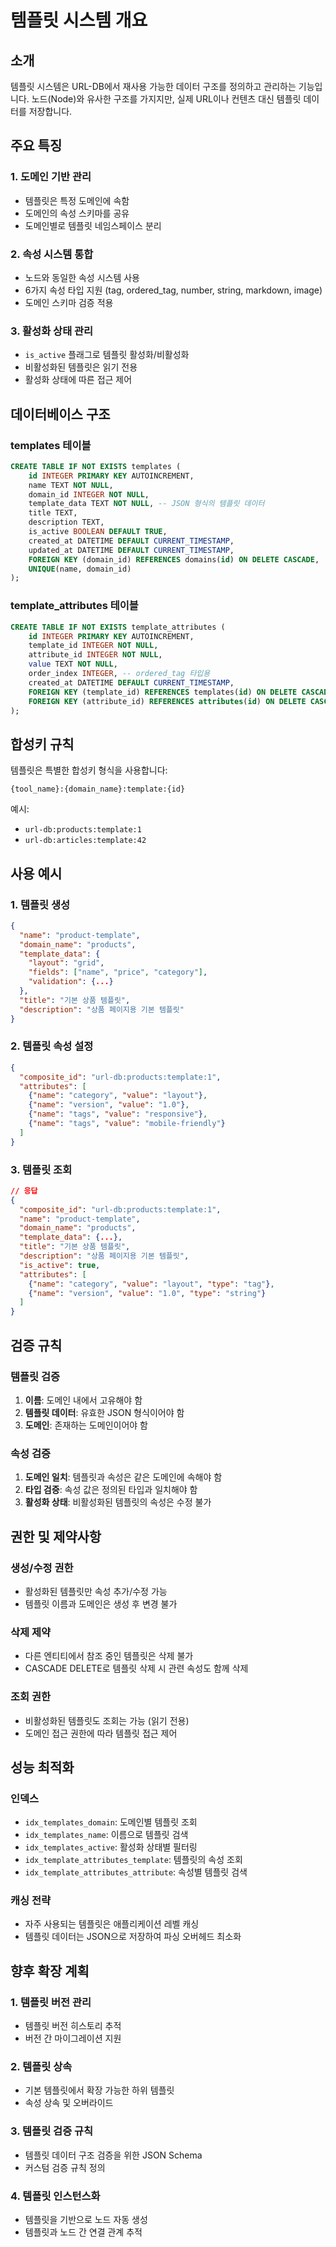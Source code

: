# 템플릿 시스템 개요

## 소개
템플릿 시스템은 URL-DB에서 재사용 가능한 데이터 구조를 정의하고 관리하는 기능입니다. 노드(Node)와 유사한 구조를 가지지만, 실제 URL이나 컨텐츠 대신 템플릿 데이터를 저장합니다.

## 주요 특징

### 1. 도메인 기반 관리
- 템플릿은 특정 도메인에 속함
- 도메인의 속성 스키마를 공유
- 도메인별로 템플릿 네임스페이스 분리

### 2. 속성 시스템 통합
- 노드와 동일한 속성 시스템 사용
- 6가지 속성 타입 지원 (tag, ordered_tag, number, string, markdown, image)
- 도메인 스키마 검증 적용

### 3. 활성화 상태 관리
- `is_active` 플래그로 템플릿 활성화/비활성화
- 비활성화된 템플릿은 읽기 전용
- 활성화 상태에 따른 접근 제어

## 데이터베이스 구조

### templates 테이블
```sql
CREATE TABLE IF NOT EXISTS templates (
    id INTEGER PRIMARY KEY AUTOINCREMENT,
    name TEXT NOT NULL,
    domain_id INTEGER NOT NULL,
    template_data TEXT NOT NULL, -- JSON 형식의 템플릿 데이터
    title TEXT,
    description TEXT,
    is_active BOOLEAN DEFAULT TRUE,
    created_at DATETIME DEFAULT CURRENT_TIMESTAMP,
    updated_at DATETIME DEFAULT CURRENT_TIMESTAMP,
    FOREIGN KEY (domain_id) REFERENCES domains(id) ON DELETE CASCADE,
    UNIQUE(name, domain_id)
);
```

### template_attributes 테이블
```sql
CREATE TABLE IF NOT EXISTS template_attributes (
    id INTEGER PRIMARY KEY AUTOINCREMENT,
    template_id INTEGER NOT NULL,
    attribute_id INTEGER NOT NULL,
    value TEXT NOT NULL,
    order_index INTEGER, -- ordered_tag 타입용
    created_at DATETIME DEFAULT CURRENT_TIMESTAMP,
    FOREIGN KEY (template_id) REFERENCES templates(id) ON DELETE CASCADE,
    FOREIGN KEY (attribute_id) REFERENCES attributes(id) ON DELETE CASCADE
);
```

## 합성키 규칙

템플릿은 특별한 합성키 형식을 사용합니다:
```
{tool_name}:{domain_name}:template:{id}
```

예시:
- `url-db:products:template:1`
- `url-db:articles:template:42`

## 사용 예시

### 1. 템플릿 생성
```json
{
  "name": "product-template",
  "domain_name": "products",
  "template_data": {
    "layout": "grid",
    "fields": ["name", "price", "category"],
    "validation": {...}
  },
  "title": "기본 상품 템플릿",
  "description": "상품 페이지용 기본 템플릿"
}
```

### 2. 템플릿 속성 설정
```json
{
  "composite_id": "url-db:products:template:1",
  "attributes": [
    {"name": "category", "value": "layout"},
    {"name": "version", "value": "1.0"},
    {"name": "tags", "value": "responsive"},
    {"name": "tags", "value": "mobile-friendly"}
  ]
}
```

### 3. 템플릿 조회
```json
// 응답
{
  "composite_id": "url-db:products:template:1",
  "name": "product-template",
  "domain_name": "products",
  "template_data": {...},
  "title": "기본 상품 템플릿",
  "description": "상품 페이지용 기본 템플릿",
  "is_active": true,
  "attributes": [
    {"name": "category", "value": "layout", "type": "tag"},
    {"name": "version", "value": "1.0", "type": "string"}
  ]
}
```

## 검증 규칙

### 템플릿 검증
1. **이름**: 도메인 내에서 고유해야 함
2. **템플릿 데이터**: 유효한 JSON 형식이어야 함
3. **도메인**: 존재하는 도메인이어야 함

### 속성 검증
1. **도메인 일치**: 템플릿과 속성은 같은 도메인에 속해야 함
2. **타입 검증**: 속성 값은 정의된 타입과 일치해야 함
3. **활성화 상태**: 비활성화된 템플릿의 속성은 수정 불가

## 권한 및 제약사항

### 생성/수정 권한
- 활성화된 템플릿만 속성 추가/수정 가능
- 템플릿 이름과 도메인은 생성 후 변경 불가

### 삭제 제약
- 다른 엔티티에서 참조 중인 템플릿은 삭제 불가
- CASCADE DELETE로 템플릿 삭제 시 관련 속성도 함께 삭제

### 조회 권한
- 비활성화된 템플릿도 조회는 가능 (읽기 전용)
- 도메인 접근 권한에 따라 템플릿 접근 제어

## 성능 최적화

### 인덱스
- `idx_templates_domain`: 도메인별 템플릿 조회
- `idx_templates_name`: 이름으로 템플릿 검색
- `idx_templates_active`: 활성화 상태별 필터링
- `idx_template_attributes_template`: 템플릿의 속성 조회
- `idx_template_attributes_attribute`: 속성별 템플릿 검색

### 캐싱 전략
- 자주 사용되는 템플릿은 애플리케이션 레벨 캐싱
- 템플릿 데이터는 JSON으로 저장하여 파싱 오버헤드 최소화

## 향후 확장 계획

### 1. 템플릿 버전 관리
- 템플릿 버전 히스토리 추적
- 버전 간 마이그레이션 지원

### 2. 템플릿 상속
- 기본 템플릿에서 확장 가능한 하위 템플릿
- 속성 상속 및 오버라이드

### 3. 템플릿 검증 규칙
- 템플릿 데이터 구조 검증을 위한 JSON Schema
- 커스텀 검증 규칙 정의

### 4. 템플릿 인스턴스화
- 템플릿을 기반으로 노드 자동 생성
- 템플릿과 노드 간 연결 관계 추적